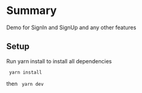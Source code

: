 # Summary

Demo for SignIn and SignUp and any other features

## Setup

Run yarn install to install all dependencies

` yarn install`

then
` yarn dev`
